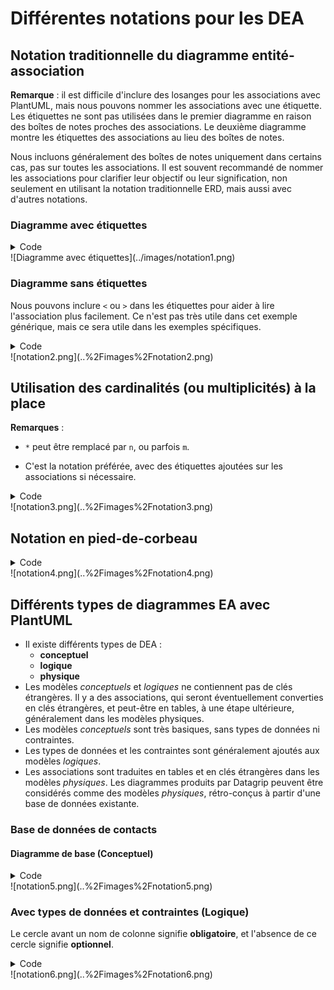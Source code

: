 # Différentes notations pour les DEA

## Notation traditionnelle du diagramme entité-association

**Remarque** : il est difficile d'inclure des losanges pour les associations
avec PlantUML, mais nous pouvons nommer les associations avec une étiquette. Les
étiquettes ne sont pas utilisées dans le premier diagramme en raison des boîtes
de notes proches des associations. Le deuxième diagramme montre les étiquettes
des associations au lieu des boîtes de notes.

Nous incluons généralement des boîtes de notes uniquement dans certains cas, pas
sur toutes les associations. Il est souvent recommandé de nommer les
associations pour clarifier leur objectif ou leur signification, non seulement
en utilisant la notation traditionnelle ERD, mais aussi avec d'autres notations.

### Diagramme avec étiquettes

<details>
	<summary>Code</summary>

```plantuml

@startuml

T1 -- T2

note on link: plusieurs-à-plusieurs\nentre T1 et T2

T2 --> T3

note on link: plusieurs-à-un\nentre T2 et T3

T3 --|> T4

note on link: plusieurs-à-exactement-un\nentre T3 et T4

T2 <-> T5

note on link: un-à-un\nentre T2 et T5

T5 <|--|> T6

note on link: exactement-un-à-exactement-un\nentre T5 et T6

@enduml
```

</details>
![Diagramme avec étiquettes](../images/notation1.png)

### Diagramme sans étiquettes

Nous pouvons inclure `<` ou `>` dans les étiquettes pour aider à lire
l'association plus facilement. Ce n'est pas très utile dans cet exemple
générique, mais ce sera utile dans les exemples spécifiques.

<details>
    <summary>Code</summary>

```plantuml
@startuml

T1 -- T2: rel_1

T2 --> T3: rel_2 >

T3 --|> T4: rel_3 >

T2 <-> T5: < rel_4

T5 <|--|> T6: rel_5

@enduml
```

</details>
![notation2.png](..%2Fimages%2Fnotation2.png)

## Utilisation des cardinalités (ou multiplicités) à la place

**Remarques** :

- `*` peut être remplacé par `n`, ou parfois `m`.

- C'est la notation préférée, avec des étiquettes ajoutées sur les associations
  si nécessaire.

<details>
    <summary>Code</summary>

```plantuml
@startuml

T1 "*" -- "*" T2

note on link: plusieurs-à-plusieurs\nentre T1 et T2

T2 "*" -- "0..1" T3

note on link: plusieurs-à-un\nentre T2 et T3

T3 "*" -- "1" T4

note on link: plusieurs-à-exactement-un\nentre T3 et T4

T2 "0..1" - "0..1" T5

note on link: un-à-un\nentre T2 et T5

T5 "1" -- "1" T6

note on link: exactement-un-à-exactement-un\nentre T5 et T6

T3 "1..*" - "1..*" T6

note on link: au-moins-un-à-au-moins-un\nentre T3 et T6

@enduml
```

</details>
![notation3.png](..%2Fimages%2Fnotation3.png)

## Notation en pied-de-corbeau

<details>
    <summary>Code</summary>

```plantuml
@startuml

T1 }o--o{ T2

note on link: plusieurs-à-plusieurs\nentre T1 et T2

T2 }o--o| T3

note on link: plusieurs-à-un\nentre T2 et T3

T3 }o--|| T4

note on link: plusieurs-à-exactement-un\nentre T3 et T4

T2 |o-o| T5

note on link: un-à-un\nentre T2 et T5

T5 ||--|| T6

note on link: exactement-un-à-exactement-un\nentre T5 et T6

T3 }|-|{ T6

note on link: au-moins-un-à-au-moins-un\nentre T3 et T6

@enduml
```

</details>
![notation4.png](..%2Fimages%2Fnotation4.png)

## Différents types de diagrammes EA avec PlantUML

- Il existe différents types de DEA :
    - **conceptuel**
    - **logique**
    - **physique**
- Les modèles *conceptuels* et *logiques* ne contiennent pas de clés étrangères.
  Il y a des associations, qui seront éventuellement converties en clés
  étrangères, et peut-être en tables, à une étape ultérieure, généralement dans
  les modèles physiques.
- Les modèles *conceptuels* sont très basiques, sans types de données ni
  contraintes.
- Les types de données et les contraintes sont généralement ajoutés aux modèles
  *logiques*.
- Les associations sont traduites en tables et en clés étrangères dans les
  modèles *physiques*. Les diagrammes produits par Datagrip peuvent être
  considérés comme des modèles *physiques*, rétro-conçus à partir d'une base de
  données existante.

### Base de données de contacts

#### Diagramme de base (Conceptuel)

<details>
    <summary>Code</summary>

```plantuml
@startuml
entity Call {
    call_id
    --
    phone
    datetime
}

entity Contact {
    contact_id
    --
    name
    phone
    address
    email
}

Call "*" -- "0..1" Contact : "            "
@enduml
```

</details>
![notation5.png](..%2Fimages%2Fnotation5.png)

### Avec types de données et contraintes (Logique)

Le cercle avant un nom de colonne signifie **obligatoire**, et l'absence de ce
cercle signifie **optionnel**.

<details>
    <summary>Code</summary>

```plantuml
@startuml
entity Call {
    * call_id : INT
    --
    phone : VARCHAR
    datetime : DATETIME
}

entity Contact {
    * contact_id : INT
    --
    name : VARCHAR
    phone : VARCHAR
    address : VARCHAR
    email : VARCHAR
}

Call "*" -- "0..1" Contact : "            "
@enduml
```

</details>
![notation6.png](..%2Fimages%2Fnotation6.png)

